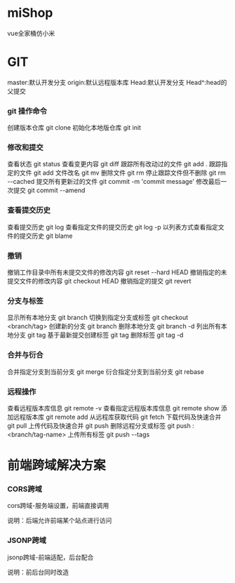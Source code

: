 # miShop
vue全家桶仿小米

# GIT
master:默认开发分支
origin:默认远程版本库
Head:默认开发分支
Head^:head的父提交
### git 操作命令
创建版本仓库           git clone <url>
初始化本地版仓库        git init 

### 修改和提交             
查看状态                git status
查看变更内容             git diff
跟踪所有改动过的文件      git add .
跟踪指定的文件           git add <file>
文件改名                git mv <old> <new>
删除文件                git rm <file>
停止跟踪文件但不删除      git rm --cached <file>
提交所有更新过的文件      git commit -m 'commit message'
修改最后一次提交         git commit --amend

### 查看提交历史
查看提交历史                    git log
查看指定文件的提交历史            git log -p <file>
以列表方式查看指定文件的提交历史    git blame <file>

### 撤销
撤销工作目录中所有未提交文件的修改内容   git reset --hard HEAD
撤销指定的未提交文件的修改内容          git checkout HEAD <file>
撤销指定的提交                       git revert <commit>

### 分支与标签
显示所有本地分支            git branch
切换到指定分支或标签         git checkout <branch/tag>
创建新的分支               git branch <new-branch>
删除本地分支               git branch -d <branch>
列出所有本地分支            git tag
基于最新提交创建标签         git tag <tagname>
删除标签                   git tag -d <tagname>

### 合并与衍合
合并指定分支到当前分支        git merge <branch>
衍合指定分支到当前分支        git rebase <branch>

### 远程操作
查看远程版本库信息           git remote -v
查看指定远程版本库信息        git remote show <remote>
添加远程版本库              git remote add <remote> <url>
从远程库获取代码            git fetch <remote>
下载代码及快速合并          git pull <remote> <branch>
上传代码及快速合并          git push <remote> <branch>
删除远程分支或标签          git push <remote> : <branch/tag-name>
上传所有标签               git push --tags

# 前端跨域解决方案
### CORS跨域
cors跨域-服务端设置，前端直接调用

说明：后端允许前端某个站点进行访问

### JSONP跨域
jsonp跨域-前端适配，后台配合

说明：前后台同时改造
